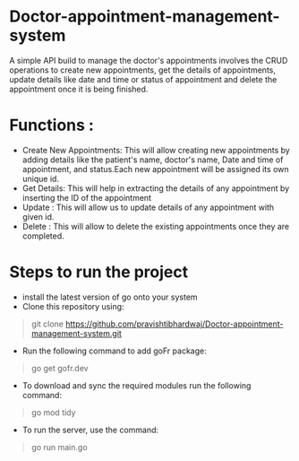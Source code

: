 # Doctor-appointment-management-system
A simple API build to manage the doctor's appointments involves the CRUD operations to create new appointments, get the details of appointments, update details like date and time or status of appointment and delete the appointment once it is being finished.

# Functions :
* Create New Appointments: This will allow creating new appointments by adding details like the patient's name, doctor's name, Date and time of appointment, and status.Each new appointment will be assigned its own unique id.
* Get Details: This will help in extracting the details of any appointment by inserting the ID of the appointment
* Update : This will allow us to update details of any appointment with given id.
* Delete : This will allow to delete the existing appointments once they are completed.

# Steps to run the project
* install the latest version of go onto your system
* Clone this repository using:
>git clone https://github.com/pravishtibhardwaj/Doctor-appointment-management-system.git
* Run the following command to add goFr package:
>go get gofr.dev
* To download and sync the required modules run the following command:
> go mod tidy
* To run the server, use the command:
> go run main.go

              

